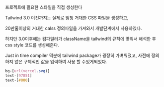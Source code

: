 

프로젝트에 필요한 스타일을 직접 생성한다

Tailwind 3.0 이전까지는 실제로 엄청 거대한 CSS 파일을 생성하고,

20만줄이상의 거대한 calss 정의파일을 가져와서 개발단계에서 사용하였다.

하지만 3.0이후에는 컴파일러가 className을 tailwind의 규칙에 맞춰서 해석한 후
css style 코드를 생성해준다.

Just in time compiler 덕분에 tailwind package가 굉장히 가벼워졌고,
사전에 정의하지 않은 구체적인 값을 입력하여 사용 할 수있게되었다.

```css
bg-[url(vercel.svg)]
text-[97851]
text-[#000]
```